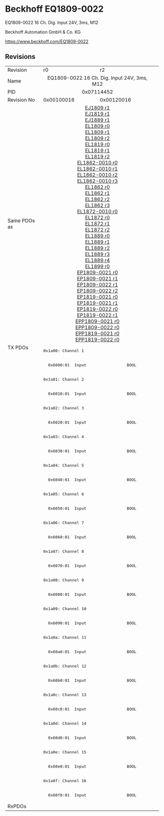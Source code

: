 # Beckhoff EQ1809-0022

EQ1809-0022 16 Ch. Dig. Input 24V, 3ms, M12

Beckhoff Automation GmbH & Co. KG

https://www.beckhoff.com/EQ1809-0022

## Revisions
<table>
<tr>
<td>Revision</td>
<td>r0</td>
<td>r2</td>
</tr>
<tr>
<td>Name</td>
<td colspan=2 align="center">EQ1809-0022 16 Ch. Dig. Input 24V, 3ms, M12</td>
</tr>
<tr>
<td>PID</td>
<td colspan=2 align="center">0x07114452</td>
</tr>
<tr>
<td>Revision No</td>
<td>0x00100016</td>
<td>0x00120016</td>
</tr>
<tr>
<td>Same PDOs as</td>
<td colspan=2 align="center"><a href="EJ1809.md">EJ1809 r1</a><br/><a href="EJ1819.md">EJ1819 r1</a><br/><a href="EJ1889.md">EJ1889 r1</a><br/><a href="EL1809.md">EL1809 r0</a><br/><a href="EL1809.md">EL1809 r1</a><br/><a href="EL1809.md">EL1809 r2</a><br/><a href="EL1819.md">EL1819 r0</a><br/><a href="EL1819.md">EL1819 r1</a><br/><a href="EL1819.md">EL1819 r2</a><br/><a href="EL1862-0010.md">EL1862-0010 r0</a><br/><a href="EL1862-0010.md">EL1862-0010 r1</a><br/><a href="EL1862-0010.md">EL1862-0010 r2</a><br/><a href="EL1862-0010.md">EL1862-0010 r3</a><br/><a href="EL1862.md">EL1862 r0</a><br/><a href="EL1862.md">EL1862 r1</a><br/><a href="EL1862.md">EL1862 r2</a><br/><a href="EL1862.md">EL1862 r3</a><br/><a href="EL1872-0010.md">EL1872-0010 r0</a><br/><a href="EL1872.md">EL1872 r0</a><br/><a href="EL1872.md">EL1872 r1</a><br/><a href="EL1872.md">EL1872 r2</a><br/><a href="EL1889.md">EL1889 r0</a><br/><a href="EL1889.md">EL1889 r1</a><br/><a href="EL1889.md">EL1889 r2</a><br/><a href="EL1889.md">EL1889 r3</a><br/><a href="EL1889.md">EL1889 r4</a><br/><a href="EL1899.md">EL1899 r0</a><br/><a href="EP1809-0021.md">EP1809-0021 r0</a><br/><a href="EP1809-0021.md">EP1809-0021 r1</a><br/><a href="EP1809-0022.md">EP1809-0022 r1</a><br/><a href="EP1809-0022.md">EP1809-0022 r2</a><br/><a href="EP1819-0021.md">EP1819-0021 r0</a><br/><a href="EP1819-0021.md">EP1819-0021 r1</a><br/><a href="EP1819-0022.md">EP1819-0022 r0</a><br/><a href="EP1819-0022.md">EP1819-0022 r1</a><br/><a href="EPP1809-0021.md">EPP1809-0021 r0</a><br/><a href="EPP1809-0022.md">EPP1809-0022 r0</a><br/><a href="EPP1819-0021.md">EPP1819-0021 r0</a><br/><a href="EPP1819-0022.md">EPP1819-0022 r0</a></td>
</tr>
<tr>
<td rowspan=32 valign=top>TX PDOs</td>
<td colspan=2 align="left"><pre>0x1a00: Channel 1</pre></td>
<td></td>
</tr>
<tr>
<td colspan=2 align="left"><pre>  0x6000:01  Input                 BOOL</pre></td>
</tr>
<tr>
<td colspan=2 align="left"><pre>0x1a01: Channel 2</pre></td>
</tr>
<tr>
<td colspan=2 align="left"><pre>  0x6010:01  Input                 BOOL</pre></td>
</tr>
<tr>
<td colspan=2 align="left"><pre>0x1a02: Channel 3</pre></td>
</tr>
<tr>
<td colspan=2 align="left"><pre>  0x6020:01  Input                 BOOL</pre></td>
</tr>
<tr>
<td colspan=2 align="left"><pre>0x1a03: Channel 4</pre></td>
</tr>
<tr>
<td colspan=2 align="left"><pre>  0x6030:01  Input                 BOOL</pre></td>
</tr>
<tr>
<td colspan=2 align="left"><pre>0x1a04: Channel 5</pre></td>
</tr>
<tr>
<td colspan=2 align="left"><pre>  0x6040:01  Input                 BOOL</pre></td>
</tr>
<tr>
<td colspan=2 align="left"><pre>0x1a05: Channel 6</pre></td>
</tr>
<tr>
<td colspan=2 align="left"><pre>  0x6050:01  Input                 BOOL</pre></td>
</tr>
<tr>
<td colspan=2 align="left"><pre>0x1a06: Channel 7</pre></td>
</tr>
<tr>
<td colspan=2 align="left"><pre>  0x6060:01  Input                 BOOL</pre></td>
</tr>
<tr>
<td colspan=2 align="left"><pre>0x1a07: Channel 8</pre></td>
</tr>
<tr>
<td colspan=2 align="left"><pre>  0x6070:01  Input                 BOOL</pre></td>
</tr>
<tr>
<td colspan=2 align="left"><pre>0x1a08: Channel 9</pre></td>
</tr>
<tr>
<td colspan=2 align="left"><pre>  0x6080:01  Input                 BOOL</pre></td>
</tr>
<tr>
<td colspan=2 align="left"><pre>0x1a09: Channel 10</pre></td>
</tr>
<tr>
<td colspan=2 align="left"><pre>  0x6090:01  Input                 BOOL</pre></td>
</tr>
<tr>
<td colspan=2 align="left"><pre>0x1a0a: Channel 11</pre></td>
</tr>
<tr>
<td colspan=2 align="left"><pre>  0x60a0:01  Input                 BOOL</pre></td>
</tr>
<tr>
<td colspan=2 align="left"><pre>0x1a0b: Channel 12</pre></td>
</tr>
<tr>
<td colspan=2 align="left"><pre>  0x60b0:01  Input                 BOOL</pre></td>
</tr>
<tr>
<td colspan=2 align="left"><pre>0x1a0c: Channel 13</pre></td>
</tr>
<tr>
<td colspan=2 align="left"><pre>  0x60c0:01  Input                 BOOL</pre></td>
</tr>
<tr>
<td colspan=2 align="left"><pre>0x1a0d: Channel 14</pre></td>
</tr>
<tr>
<td colspan=2 align="left"><pre>  0x60d0:01  Input                 BOOL</pre></td>
</tr>
<tr>
<td colspan=2 align="left"><pre>0x1a0e: Channel 15</pre></td>
</tr>
<tr>
<td colspan=2 align="left"><pre>  0x60e0:01  Input                 BOOL</pre></td>
</tr>
<tr>
<td colspan=2 align="left"><pre>0x1a0f: Channel 16</pre></td>
</tr>
<tr>
<td colspan=2 align="left"><pre>  0x60f0:01  Input                 BOOL</pre></td>
</tr>
<tr>
<td>RxPDOs</td>
<td colspan=2 align="left"></td>
</tr>
</table>
